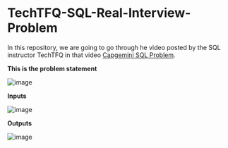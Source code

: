 # TechTFQ-SQL-Real-Interview-Problem

In this repository, we are going to go through he video posted by the SQL instructor TechTFQ in that video [Capgemini SQL Problem](https://www.youtube.com/watch?v=jXKGsMPk1Hg).

**This is the problem statement**

![image](https://github.com/Highashikata/TechTFQ-SQL-Real-Interview-Problem/assets/96960411/10e540a0-237c-4bce-895a-97bb8f1d3cf1)

**Inputs**

![image](https://github.com/Highashikata/TechTFQ-SQL-Real-Interview-Problem/assets/96960411/a35e7f4a-84d7-48ea-9fbc-e2b873722b8e)


**Outputs**

![image](https://github.com/Highashikata/TechTFQ-SQL-Real-Interview-Problem/assets/96960411/f80c1f39-a3fa-44d5-b765-8ae05e6804da)
